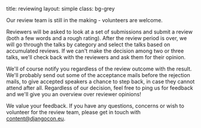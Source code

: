 title: reviewing
layout: simple
class: bg-grey

<!-- TODO: complete review team -->
<!-- Our review team is made up of 6 people from the organiser team and 1 from outside. We are a mix of organisers, some core developers and DSF (Django Software Foundation) members, and some Django Girls members/organisers. -->

Our review team is still in the making - volunteers are welcome.

Reviewers will be asked to look at a set of submissions and submit a review (both a few words and a rough rating). After the review period is over, we will go through the talks by category and select the talks based on accumulated reviews. If we can't make the decision among two or three talks, we'll check back with the reviewers and ask them for their opinion.

We'll of course notify you regardless of the review outcome with the result. We'll probably send out some of the acceptance mails before the rejection mails, to give accepted speakers a chance to step back, in case they cannot attend after all. Regardless of our decision, feel free to ping us for feedback and we'll give you an overview over reviewer opinions!

We value your feedback. If you have any questions, concerns or wish to volunteer for the review team, please get in touch with [content@djangocon.eu](mailto:content@djangocon.eu).
